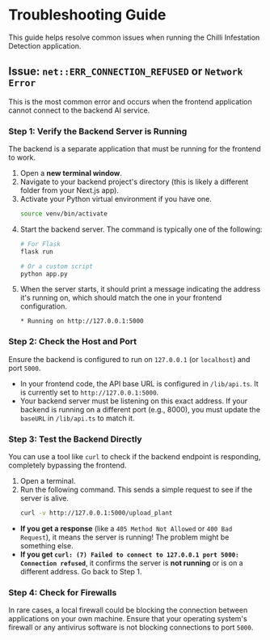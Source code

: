 # Troubleshooting Guide

This guide helps resolve common issues when running the Chilli Infestation Detection application.

## Issue: `net::ERR_CONNECTION_REFUSED` or `Network Error`

This is the most common error and occurs when the frontend application cannot connect to the backend AI service.

### Step 1: Verify the Backend Server is Running

The backend is a separate application that must be running for the frontend to work.

1.  Open a **new terminal window**.
2.  Navigate to your backend project's directory (this is likely a different folder from your Next.js app).
3.  Activate your Python virtual environment if you have one.
    ```bash
    source venv/bin/activate
    ```
4.  Start the backend server. The command is typically one of the following:
    ```bash
    # For Flask
    flask run

    # Or a custom script
    python app.py
    ```
5.  When the server starts, it should print a message indicating the address it's running on, which should match the one in your frontend configuration.
    ```
    * Running on http://127.0.0.1:5000
    ```

### Step 2: Check the Host and Port

Ensure the backend is configured to run on `127.0.0.1` (or `localhost`) and port `5000`.

-   In your frontend code, the API base URL is configured in `/lib/api.ts`. It is currently set to `http://127.0.0.1:5000`.
-   Your backend server must be listening on this exact address. If your backend is running on a different port (e.g., 8000), you must update the `baseURL` in `/lib/api.ts` to match it.

### Step 3: Test the Backend Directly

You can use a tool like `curl` to check if the backend endpoint is responding, completely bypassing the frontend.

1.  Open a terminal.
2.  Run the following command. This sends a simple request to see if the server is alive.
    ```bash
    curl -v http://127.0.0.1:5000/upload_plant
    ```
-   **If you get a response** (like a `405 Method Not Allowed` or `400 Bad Request`), it means the server is running! The problem might be something else.
-   **If you get `curl: (7) Failed to connect to 127.0.0.1 port 5000: Connection refused`**, it confirms the server is **not running** or is on a different address. Go back to Step 1.

### Step 4: Check for Firewalls

In rare cases, a local firewall could be blocking the connection between applications on your own machine. Ensure that your operating system's firewall or any antivirus software is not blocking connections to port `5000`.
